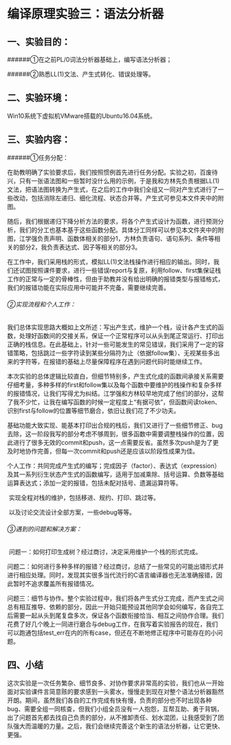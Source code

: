# 编译原理实验三：语法分析器

## 一、实验目的：

######①在之前PL/0词法分析器基础上，编写语法分析器；

######②熟悉LL(1)文法、产生式转化、错误处理等。

## 二、实验环境：

Win10系统下虚拟机VMware搭载的Ubuntu16.04系统。

## 三、实验内容：

######①任务分配：

​	在助教明确了实验要求后，我们按照惯例首先进行任务分配。实验之初，百废待兴，只有一张语法图和一些暂时没什么用的示例，于是我和方林先负责根据LL(1)文法，把语法图转换为产生式，在之后的工作中我们全组又一同对产生式进行了一些改动，包括消除左递归、细化流程、状态合并等。产生式可参见本文件夹中的附图。

​	随后，我们根据递归下降分析方法的要求，将各个产生式设计为函数，进行预测分析，我们的分工也基本基于这些函数分配。具体分工同样可以参见本文件夹中的附图，江学强负责声明、函数体相关的部分1，方林负责语句、语句系列、条件等相关的部分2，我负责表达式、因子等相关的部分3。

​	在工作中，我们采用栈的形式，模拟LL(1)文法栈操作进行相应的输出。同时，我们还试图按照课件要求，进行一些错误report与复原，利用follow、first集保证栈工作的正常与一定的骨棒性，但由于助教并没有给出明确的报错类型与报错格式，我们的报错功能在实际应用中可能并不完备，需要继续完善。

###### ②实现流程和个人工作：

​	我们总体实现思路大概如上文所述：写出产生式，维护一个栈，设计各产生式的函数，处理好函数间的交接关系，保证一个正常程序可以从头到尾正常运行、打印出正确的栈信息。在此基础上，针对一些可能发生的常见错误，我们采用了一定的容错策略，包括跳过一些字符读到某些分隔符为止（依据follow集）、无视某些多出来的字符等，在报错的基础上尽量保障程序在遇到问题代码时能继续工作。

​	本次实验的总体逻辑比较直白，但细节特别多，产生式化成的函数间承接关系需要仔细考量，多种多样的first和follow集以及每个函数中要维护的栈操作和复杂多样的报错情况，让我们写得尤为纠结。江学强和方林较早地完成了他们的部分，这帮了我不少忙，让我在编写函数的时候一定程度上“有据可依”，但函数间读token、识别first与follow的位置等细节磨合，依旧让我们花了不少功夫。

​	基础功能大致实现、能基本打印出合规的栈后，我们又进行了一些细节修正、bug去除，这一阶段我写的部分考虑不够周到，很多函数中需要调整栈操作的位置，因此进行了很多无效的commit和push，这一点需要反省。虽然多次push是为了更及时地协作完善，但每一次commit和push还是应该以阶段性成果为佳。

​	个人工作：共同完成产生式的编写；完成因子（factor）、表达式（expression）及其一系列衍生状态产生式的函数编写，适用于加减乘除、括号运算、负数等基础运算表达式；添加一定的报错，包括未配对括号、遗漏运算符等。

​	实现全程对栈的维护，包括移进、规约、打印、跳过等。

​	以及讨论交流设计全部方案，一些debug等等。

###### ③遇到的问题和解决方案：

​	问题一：如何打印生成树？经过商讨，决定采用维护一个栈的形式完成。

​	问题二：如何进行多种多样的报错？经过商讨，总结了一些常见的可能出错形式并进行相应处理。同时，发现其实很多当代流行的C语言编译器也无法准确报错，因此暂时不追求覆盖所有报错情况。

​	问题三：细节与协作。整个实验过程中，我们将各产生式分工完成，而产生式之间总有相互推导、依赖的部分，因此一开始只能预设其他同学会如何编写，各自完工后需要一起从头到尾复盘多次，保证各个函数衔接恰当、相互之间协作合理。我们花费了好几个晚上一同进行磨合与debug工作，在我写着实验报告的现在，我们可以跑通包括test_err在内的所有case，但还在不断地修正程序中可能存在的小问题。

## 四、小结

​	这次实验是一次任务繁杂、细节良多、对协作要求非常高的实验，我们也从一开始面对实验课件言简意赅的要求感到一头雾水，慢慢走到现在对整个语法分析器豁然开朗。期间，虽然我们各自的工作完成有快有慢，负责的部分也不时出现各种bug、需要全组一同核查，但我们小组全员没有一人抱怨，互帮互助、勇于背锅，出了问题首先都去找自己负责的部分，从不推卸责任、划水混团，让我感受到了团队强大而温暖的力量。之后，我们会继续完善这个新生的语法分析器，让它更快、更强。

​	

